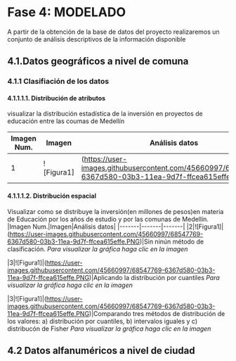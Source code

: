 # Fase 4: MODELADO

A partir de la obtención de la base de datos del proyecto realizaremos un conjunto de análisis descriptivos de la información disponible

## 4.1.Datos geográficos a nivel de comuna
### 4.1.1 Clasifiación de los datos
#### 4.1.1.1.1. Distribución de atributos
visualizar la distribución estadística de la inversión en proyectos de educación entre las coumas de Medellín

|Imagen Num.|Imagen|Análisis datos|
|-------|-------|-------|
|1|![Figura1]|(https://user-images.githubusercontent.com/45660997/68547769-6367d580-03b3-11ea-9d7f-ffcea615effe.PNG)|Los datos muestran el peso que tienen los proyectos sin asignación presupuestal para el periodo de tiempo analizado y como la mayor parte de la inverón en programas no supera los 50.000 millones de pesos. *Para visualizar la gráfica haga clic en la imagen* 

#### 4.1.1.1.2. Distribución espacial
Visualizar como se distribuye la inversión(en millones de pesos)en materia de Educación por los años de estudio y por las comunas de Medellín.
|Imagen Num.|Imagen|Análisis datos|
|-------|-------|-------|
|2|![Figura1]|(https://user-images.githubusercontent.com/45660997/68547769-6367d580-03b3-11ea-9d7f-ffcea615effe.PNG)|Sin ninún método de clasificación. *Para visualizar la gráfica haga clic en la imagen*

|3|![Figura1]|(https://user-images.githubusercontent.com/45660997/68547769-6367d580-03b3-11ea-9d7f-ffcea615effe.PNG)|Aplicando la distribución por cuantiles *Para visualizar la gráfica haga clic en la imagen*

|3|![Figura1]|(https://user-images.githubusercontent.com/45660997/68547769-6367d580-03b3-11ea-9d7f-ffcea615effe.PNG)|Comparando tres métodos de distribución de los valores: a) distribución por cuantiles, b) intervalos iguales y c) distribucón de Fisher *Para visualizar la gráfica haga clic en la imagen*

## 4.2 Datos alfanuméricos a nivel de ciudad

